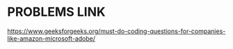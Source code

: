 # PROBLEMS LINK
https://www.geeksforgeeks.org/must-do-coding-questions-for-companies-like-amazon-microsoft-adobe/
